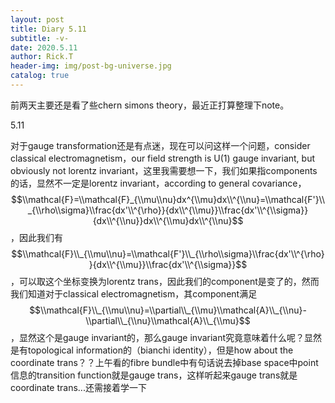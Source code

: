 ```yaml
---
layout: post
title: Diary 5.11
subtitle: -v-
date: 2020.5.11
author: Rick.T
header-img: img/post-bg-universe.jpg
catalog: true
---
```


<head>
    <script src="https://cdn.mathjax.org/mathjax/latest/MathJax.js?config=TeX-AMS-MML_HTMLorMML" type="text/javascript"></script>
    <script type="text/x-mathjax-config">
        MathJax.Hub.Config({
            tex2jax: {
            skipTags: ['script', 'noscript', 'style', 'textarea', 'pre'],
            inlineMath: [['$','$']],
            displayMath: [["$$", "$$"], ["\\[", "\\]"]]
            }
        });
    </script>
</head>

前两天主要还是看了些chern simons theory，最近正打算整理下note。


5.11

对于gauge transformation还是有点迷，现在可以问这样一个问题，consider classical electromagnetism，our field strength is U(1) gauge invariant, but obviously not lorentz invariant，这里我需要想一下，我们如果指components的话，显然不一定是lorentz invariant，according to general covariance，$$\\mathcal{F}=\\mathcal{F}_{\\mu\\nu}dx^{\\mu}dx\\^{\\nu}=\\mathcal{F'}\\_{\\rho\\sigma}\\frac{dx'\\^{\rho}}{dx\\^{\\mu}}\\frac{dx'\\^{\\sigma}}{dx\\^{\\nu}}dx\\^{\\mu}dx\\^{\\nu}$$，因此我们有$$\\mathcal{F}\\_{\\mu\\nu}=\\mathcal{F'}\\_{\\rho\\sigma}\\frac{dx'\\^{\rho}}{dx\\^{\\mu}}\\frac{dx'\\^{\\sigma}}$$，可以取这个坐标变换为lorentz trans，因此我们的component是变了的，然而我们知道对于classical electromagnetism，其component满足$$\\mathcal{F}\\_{\\mu\\nu}=\\partial\\_{\\mu}\\mathcal{A}\\_{\\nu}-\\partial\\_{\\nu}\\mathcal{A}\\_{\\mu}$$，显然这个是gauge invariant的，那么gauge invariant究竟意味着什么呢？显然是有topological information的（bianchi identity），但是how about the coordinate trans？？上午看的fibre bundle中有句话说去掉base space中point信息的transition function就是gauge trans，这样听起来gauge trans就是coordinate trans...还需接着学一下
